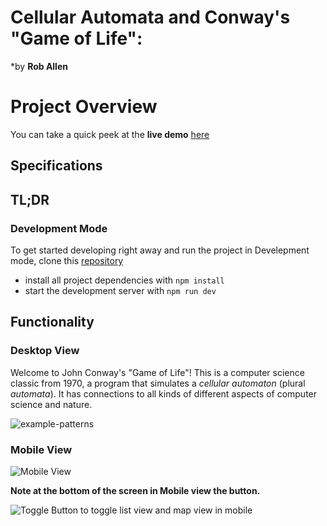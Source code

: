 # Cellular Automata and Conway's "Game of Life":  
*by **Rob Allen**


# Project Overview

You can take a quick peek at the **live demo** [here](https://puerta-app.herokuapp.com/)

## Specifications

## TL;DR

### Development Mode

To get started developing right away and run the project in Develepment mode, clone this [repository](https://github.com/PuertaApp/puertaApp)
* install all project dependencies with `npm install`
* start the development server with `npm run dev`



## Functionality
### Desktop View
Welcome to John Conway's "Game of Life"! This is a computer science
classic from 1970, a program that simulates a _cellular automaton_
(plural _automata_). It has connections to all kinds of different
aspects of computer science and nature.

![example-patterns](https://media.giphy.com/media/4VVZTvTqzRR0BUwNIH/giphy.gif)

### Mobile View
![Mobile View](https://media.giphy.com/media/8VkgrPdxMh0oo/giphy.gif)

**Note at the bottom of the screen in Mobile view the button.**

![Toggle Button to toggle list view and map view in mobile](https://media.giphy.com/media/8VkgrPdxMh0oo/giphy.gif)
